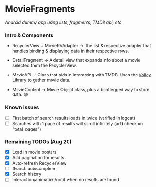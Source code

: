 # MovieFragments

*Android dummy app using lists, fragments, TMDB api, etc*

### Intro & Components

- RecyclerView + MovieRVAdapter -> The list & respective adapter that handles binding & displaying data in their respective rows.

- DetailFragment -> A detail view that expands info about a movie selected from the RecyclerView. 

- MovieAPI -> Class that aids in interacting with TMDB. Uses the [Volley Library](https://developer.android.com/training/volley) to gather movie data.

- MovieContent -> Movie Object class, plus a bootlegged way to store data. 😅

### Known issues

- [ ] First batch of search results loads in twice (verified in logcat)
- [ ] Searches with 1 page of results will scroll infinitely (add check on "total_pages")

### Remaining TODOs (Aug 20)

- [X] Load in movie posters
- [X] Add pagination for results
- [X] Auto-refresh RecyclerView
- [ ] Search autocomplete
- [X] Search history
- [ ] Interaction/animation/notif when no results are found
